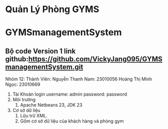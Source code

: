 # Quản Lý Phòng GYMS
# GYMSmanagementSystem
## Bộ code Version 1 link github:https://github.com/VickyJang095/GYMSmanagementSystem.git
Nhóm 12:
Thành Viên:
Nguyễn Thanh Nam: 23010056
Hoàng Thị Minh Ngọc: 23010669
1. Tài Khoản login
username: admin
password: password
2. Môi trường 
      1. Apache Netbeans 23, JDK 23
3. Cơ sở dữ liệu
      1. Lữu trữ XML.
      2. Gồm cơ sở dữ liệu của khách hàng và phòng gym
